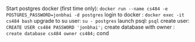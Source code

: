 Start postgres docker (first time only): `docker run --name cs484 -e POSTGRES_PASSWORD=jonbhai -d postgres`
login to docker : `docker exec -it cs484 bash`
upgrade to su user: `su - postgres`
launch psql: `psql`
create user: `CREATE USER cs484 PASSWORD 'jonbhai';`
create database with owner : `create database cs484 owner cs484;`
cond